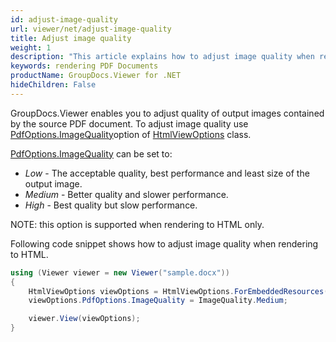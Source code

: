 ```yaml
---
id: adjust-image-quality
url: viewer/net/adjust-image-quality
title: Adjust image quality
weight: 1
description: "This article explains how to adjust image quality when rendering PDF Documents with GroupDocs.Viewer within your .NET applications."
keywords: rendering PDF Documents
productName: GroupDocs.Viewer for .NET
hideChildren: False
---
```

GroupDocs.Viewer enables you to adjust quality of output images contained by the source PDF document. To adjust image quality use [PdfOptions.ImageQuality](https://apireference.groupdocs.com/net/viewer/groupdocs.viewer.options/pdfoptions/properties/imagequality)option of [HtmlViewOptions](https://apireference.groupdocs.com/net/viewer/groupdocs.viewer.options/htmlviewoptions) class.

[PdfOptions.ImageQuality](https://apireference.groupdocs.com/net/viewer/groupdocs.viewer.options/pdfoptions/properties/imagequality) can be set to:

* *Low* - The acceptable quality, best performance and least size of the output image.
* *Medium* - Better quality and slower performance.
* *High* - Best quality but slow performance.

NOTE: this option is supported when rendering to HTML only.

Following code snippet shows how to adjust image quality when rendering to HTML.

```csharp
using (Viewer viewer = new Viewer("sample.docx"))
{
    HtmlViewOptions viewOptions = HtmlViewOptions.ForEmbeddedResources();
    viewOptions.PdfOptions.ImageQuality = ImageQuality.Medium;

    viewer.View(viewOptions);
}
```
